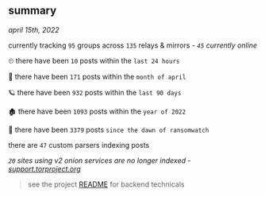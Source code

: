 
## summary
_april 15th, 2022_

currently tracking `95` groups across `135` relays & mirrors - _`45` currently online_

⏲ there have been `10` posts within the `last 24 hours`

🦈 there have been `171` posts within the `month of april`

🪐 there have been `932` posts within the `last 90 days`

🏚 there have been `1093` posts within the `year of 2022`

🦕 there have been `3379` posts `since the dawn of ransomwatch`

there are `47` custom parsers indexing posts

_`20` sites using v2 onion services are no longer indexed - [support.torproject.org](https://support.torproject.org/onionservices/v2-deprecation/)_

> see the project [README](https://github.com/thetanz/ransomwatch#ransomwatch--) for backend technicals
